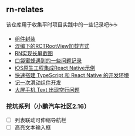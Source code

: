 ## rn-relates
该仓库用于收集平时项目实践中的一些记录吧☕️☕️
* [组件封装](https://github.com/ljunb/rn-relates/issues/1)
* [混编下的RCTRootView加载方式](https://github.com/ljunb/rn-relates/issues/2)
* [RN实现长屏截图](https://github.com/ljunb/rn-relates/issues/3)
* [口袋蜜蜂遇到的一些问题记录](https://github.com/ljunb/rn-relates/issues/4)
* [iOS原生工程集成React Native示例](https://github.com/ljunb/iOSNativeDemo)
* [快速搭建 TypeScript 和 React Native 的开发环境](https://github.com/ljunb/rn-relates/issues/5)
* [记一次滑动组件开发](https://github.com/ljunb/rn-relates/issues/6)
* [大屏手机 Text 出现空行问题](https://github.com/ljunb/rn-relates/issues/7)

### 挖坑系列（小鹏汽车社区2.16）
- [ ] 列表联动可伸缩导航栏
- [ ] 高亮文本输入框
